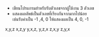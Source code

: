 - เขียนโปรแกรมสำหรับรับตัวเลขจากผู้ใช้งาน 3 ตัวเลข
- แสดงผลลัพธ์เป็นตัวเลขที่เรียงกันจากมากไปน้อย  
  เช่นรับค่าเป็น -1 ,4, 0 ให้แสดงผลเป็น 4, 0, -1

x,y,z
x,z,y
y,x,z,
y,z,x
z,x,y
z,y,x
